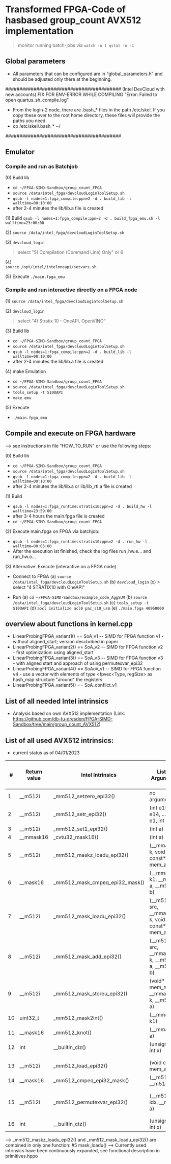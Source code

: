 # Transformed FPGA-Code of hasbased group_count AVX512 implementation 

> monitor running batch-jobs via
> `watch -n 1 qstat -n -1`

## Global parameters
-   All parameters that can be configured are in "global_parameters.h" and should be adjusted only there at the beginning.

#########################################
(Intel DevCloud with new accounts)
FIX FOR ENV-ERROR WHILE COMPILING "Error: Failed to open quartus_sh_compile.log" 

-   From the login-2 node, there are .bash_* files in the path /etc/skel. If you copy these over to the root home directory, these files will provide the paths you need. 
-   cp /etc/skel/.bash_* ~/

#########################################

## Emulator
### Compile and run as Batchjob
(0) Build lib 
-	`cd ~/FPGA-SIMD-Sandbox/group_count_FPGA` 
-	`source /data/intel_fpga/devcloudLoginToolSetup.sh`
-	`qsub -l nodes=1:fpga_compile:ppn=2 -d . build_lib -l walltime=00:10:00`
-	after 2-4 minutes the lib/lib.a file is created

(1) Build
`qsub -l nodes=1:fpga_compile:ppn=2 -d . build_fpga_emu.sh -l walltime=23:00:00`

(2)
`source /data/intel_fpga/devcloudLoginToolSetup.sh`

(3)
`devcloud_login`
> select "5) Compilation (Command Line) Only" or 6

(4) 	
`source /opt/intel/inteloneapi/setvars.sh`

(5) Execute
`./main.fpga_emu`

### Compile and run interactive directly on a FPGA node
(1)
`source /data/intel_fpga/devcloudLoginToolSetup.sh`

(2)
`devcloud_login`
> select "4) Stratix 10 - OneAPI, OpenVINO"

(3) Build lib 
-	`cd ~/FPGA-SIMD-Sandbox/group_count_FPGA` 
-	`source /data/intel_fpga/devcloudLoginToolSetup.sh`
-	`qsub -l nodes=1:fpga_compile:ppn=2 -d . build_lib -l walltime=00:10:00`
-	after 2-4 minutes the lib/lib.a file is created

(4) make Emulation
-   `cd ~/FPGA-SIMD-Sandbox/group_count_FPGA`
-   `source /data/intel_fpga/devcloudLoginToolSetup.sh`
-   `tools_setup -t S10OAPI`
-   `make emu`

(5) Execute
-   `./main.fpga_emu`


## Compile and execute on FPGA hardware

--> see instructions in file "HOW_TO_RUN" or use the following steps:

(0) Build lib 
-	`cd ~/FPGA-SIMD-Sandbox/group_count_FPGA` 
-	`source /data/intel_fpga/devcloudLoginToolSetup.sh`
-	`qsub -l nodes=1:fpga_compile:ppn=2 -d . build_lib -l walltime=00:10:00`
-	after 2-4 minutes the lib/lib.a or lib/lib_rtl.a file is created

(1) Build
-   `qsub -l nodes=1:fpga_runtime:stratix10:ppn=2 -d . build_hw -l walltime=23:59:00`
-	after 3-4 hours the main.fpga file is created
-	`cd ~/FPGA-SIMD-Sandbox/group_count_FPGA`

(2) Execute main.fpga on FPGA via batchjob:
-   `qsub -l nodes=1:fpga_runtime:stratix10:ppn=2 -d . run_hw -l walltime=00:05:00`
-   After the execution ist finished, check the log files run_hw.e... and run_hw.o...

(3) Alternative: Execute (interactive on a FPGA node)
- Connect to FPGA
(a) `source /data/intel_fpga/devcloudLoginToolSetup.sh`
(b) `devcloud_login`
(c) > select "4 STRATIX10 with OneAPI"

- Run
(a) `cd ~/FPGA-SIMD-Sandbox/example_code_AggSUM`
(b) `source /data/intel_fpga/devcloudLoginToolSetup.sh`
(c) `tools_setup -t S10OAPI`
(d) `aocl initialize acl0 pac_s10_usm`
(e) `./main.fpga 40960000` 


## overview about functions in kernel.cpp
-	LinearProbingFPGA_variant1() == SoA_v1 -- SIMD for FPGA function v1 -  without aligned_start; version descbribed in paper
- 	LinearProbingFPGA_variant2() == SoA_v2 -- SIMD for FPGA function v2 - first optimization: using aligned_start
-	LinearProbingFPGA_variant3() == SoA_v3 -- SIMD for FPGA function v3 - with aligned start and approach of using permutexvar_epi32
-	LinearProbingFPGA_variant4() == SoAoV_v1 -- SIMD for FPGA function v4 - use a vector with elements of type <fpvec<Type, regSize> as hash_map structure "around" the registers
- 	LinearProbingFPGA_variant5() == SoA_conflict_v1



## List of all needed Intel intrinsics
- Analysis based on own AVX512 implementation (Link: https://github.com/db-tu-dresden/FPGA-SIMD-Sandbox/tree/main/group_count_AVX512)

## List of all used AVX512 intrinsics:
- current status as of 04/01/2023

| # | Return value | Intel Intrinsics | List of Arguments | used in version of function LinearProbingAVX512 Variantx() | associated function name in FPGA-Code |
| ------------- | ------------- | ------------- |------------- | ------------- | ------------- |
| 1 | __m512i | _mm512_setzero_epi32() | no arguments | global | #1 setzero() |
| 2 | __m512i | _mm512_setr_epi32() | (int e15, int e14, ... int e1, int e0) | global | #2 setr_16slot() |
| 3 | __m512i | _mm512_set1_epi32() | (int a) | v1, v2, v3 | #3 set1() |
| 4 | __mmask16 | _cvtu32_mask16() | (int a) | v1 | #4 cvtu32_mask16() |
| 5 | __m512i | _mm512_maskz_loadu_epi32() | (__mmask16 k, void const* mem_addr) | v1 | #5 mask_loadu() |
| 6 | __mask16 | _mm512_mask_cmpeq_epi32_mask() | (__mmask16 k1, __m512i a, __m512i b) | v1 | #6 mask_cmpeq_epi32_mask()  |
| 7 | __m512i | _mm512_mask_loadu_epi32() | (__m512i src, __mmask16 k, void const* mem_addr) | v1 | #5 mask_loadu()  |
| 8 | __m512i | _mm512_mask_add_epi32() | (__m512i src, __mmask16 k, __m512i a, __m512i b) | v1 | #7 mask_add_epi32() |
| 9 | __m512i | _mm512_mask_storeu_epi32() | (void* mem_addr, __mmask16 k, __m512i a) | v1 | #8 mask_storeu_epi32() |
| 10 | uint32_t | _mm512_mask2int() | (__mmask16 k1) | v1, v2, v3 | #9 mask2int() |
| 11 | __mask16 | _mm512_knot() | (__mmask16 a) | v1, v2, v3 | #10 knot() |
| 12 | int | __builtin_clz() | (unsigned int x) | v1, v2, v3 | #11 clz_onceBultin() |
| | | | | | |
| | | | | | |
| 13 | __m512i | _mm512_load_epi32() | (void const* mem_addr) | v2, v3 | #12 load_epi32()) |
| 14 | __mask16 | _mm512_cmpeq_epi32_mask() | (__m512i a, __m512i b) | v2, v3 | #13 cmpeq_epi32_mask() |
| | | | | | |
| | | | | | |
| 15 | __m512i | _mm512_permutexvar_epi32() | (__m512i idx, __m512i a) | v3 | #14 permutexvar_epi32()  |
| | | | | | |
| | | | | | |
| 16 | int | __builtin_ctz() | (unsigned int x) | v1, v2, v3 | #15 ctz_onceBultin() |

--> _mm512_maskz_loadu_epi32() and _mm512_mask_loadu_epi32() are combined in only one function: #5 mask_loadu() 
--> Currently used intrinsics have been continuously expanded, see functional description in primitives.hppo